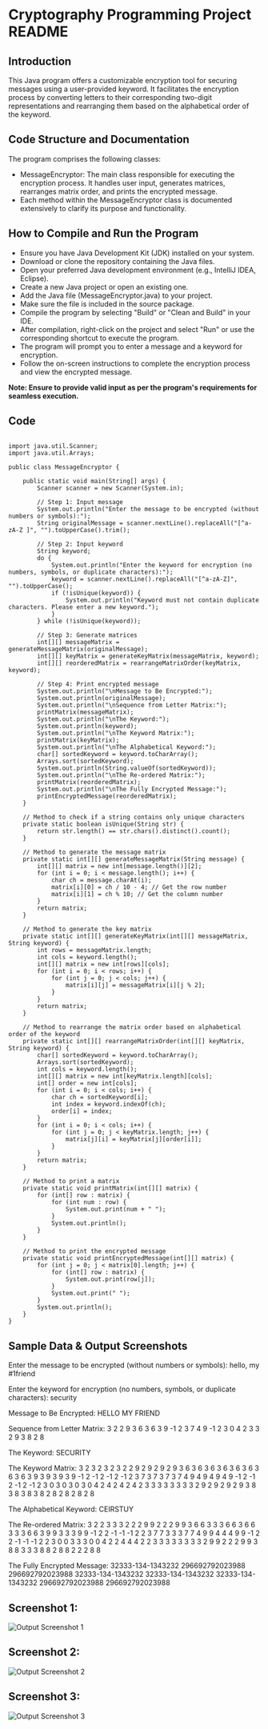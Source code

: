 # Cryptography Programming Project README

## Introduction
This Java program offers a customizable encryption tool for securing messages using a user-provided keyword. It facilitates the encryption process by converting letters to their corresponding two-digit representations and rearranging them based on the alphabetical order of the keyword.

## Code Structure and Documentation
The program comprises the following classes:

- MessageEncryptor: The main class responsible for executing the encryption process. It handles user input, generates matrices, rearranges matrix order, and prints the encrypted message.
- Each method within the MessageEncryptor class is documented extensively to clarify its purpose and functionality.

## How to Compile and Run the Program
- Ensure you have Java Development Kit (JDK) installed on your system.
- Download or clone the repository containing the Java files.
- Open your preferred Java development environment (e.g., IntelliJ IDEA, Eclipse).
- Create a new Java project or open an existing one.
- Add the Java file (MessageEncryptor.java) to your project.
- Make sure the file is included in the source package.
- Compile the program by selecting "Build" or "Clean and Build" in your IDE.
- After compilation, right-click on the project and select "Run" or use the corresponding shortcut to execute the program.
- The program will prompt you to enter a message and a keyword for encryption.
- Follow the on-screen instructions to complete the encryption process and view the encrypted message.
  
**Note: Ensure to provide valid input as per the program's requirements for seamless execution.**

## Code

```

import java.util.Scanner;
import java.util.Arrays;

public class MessageEncryptor {

    public static void main(String[] args) {
        Scanner scanner = new Scanner(System.in);

        // Step 1: Input message
        System.out.println("Enter the message to be encrypted (without numbers or symbols):");
        String originalMessage = scanner.nextLine().replaceAll("[^a-zA-Z ]", "").toUpperCase().trim();

        // Step 2: Input keyword
        String keyword;
        do {
            System.out.println("Enter the keyword for encryption (no numbers, symbols, or duplicate characters):");
            keyword = scanner.nextLine().replaceAll("[^a-zA-Z]", "").toUpperCase();
            if (!isUnique(keyword)) {
                System.out.println("Keyword must not contain duplicate characters. Please enter a new keyword.");
            }
        } while (!isUnique(keyword));

        // Step 3: Generate matrices
        int[][] messageMatrix = generateMessageMatrix(originalMessage);
        int[][] keyMatrix = generateKeyMatrix(messageMatrix, keyword);
        int[][] reorderedMatrix = rearrangeMatrixOrder(keyMatrix, keyword);

        // Step 4: Print encrypted message
        System.out.println("\nMessage to Be Encrypted:");
        System.out.println(originalMessage);
        System.out.println("\nSequence from Letter Matrix:");
        printMatrix(messageMatrix);
        System.out.println("\nThe Keyword:");
        System.out.println(keyword);
        System.out.println("\nThe Keyword Matrix:");
        printMatrix(keyMatrix);
        System.out.println("\nThe Alphabetical Keyword:");
        char[] sortedKeyword = keyword.toCharArray();
        Arrays.sort(sortedKeyword);
        System.out.println(String.valueOf(sortedKeyword));
        System.out.println("\nThe Re-ordered Matrix:");
        printMatrix(reorderedMatrix);
        System.out.println("\nThe Fully Encrypted Message:");
        printEncryptedMessage(reorderedMatrix);
    }

    // Method to check if a string contains only unique characters
    private static boolean isUnique(String str) {
        return str.length() == str.chars().distinct().count();
    }

    // Method to generate the message matrix
    private static int[][] generateMessageMatrix(String message) {
        int[][] matrix = new int[message.length()][2];
        for (int i = 0; i < message.length(); i++) {
            char ch = message.charAt(i);
            matrix[i][0] = ch / 10 - 4; // Get the row number
            matrix[i][1] = ch % 10; // Get the column number
        }
        return matrix;
    }

    // Method to generate the key matrix
    private static int[][] generateKeyMatrix(int[][] messageMatrix, String keyword) {
        int rows = messageMatrix.length;
        int cols = keyword.length();
        int[][] matrix = new int[rows][cols];
        for (int i = 0; i < rows; i++) {
            for (int j = 0; j < cols; j++) {
                matrix[i][j] = messageMatrix[i][j % 2];
            }
        }
        return matrix;
    }

    // Method to rearrange the matrix order based on alphabetical order of the keyword
    private static int[][] rearrangeMatrixOrder(int[][] keyMatrix, String keyword) {
        char[] sortedKeyword = keyword.toCharArray();
        Arrays.sort(sortedKeyword);
        int cols = keyword.length();
        int[][] matrix = new int[keyMatrix.length][cols];
        int[] order = new int[cols];
        for (int i = 0; i < cols; i++) {
            char ch = sortedKeyword[i];
            int index = keyword.indexOf(ch);
            order[i] = index;
        }
        for (int i = 0; i < cols; i++) {
            for (int j = 0; j < keyMatrix.length; j++) {
                matrix[j][i] = keyMatrix[j][order[i]];
            }
        }
        return matrix;
    }

    // Method to print a matrix
    private static void printMatrix(int[][] matrix) {
        for (int[] row : matrix) {
            for (int num : row) {
                System.out.print(num + " ");
            }
            System.out.println();
        }
    }

    // Method to print the encrypted message
    private static void printEncryptedMessage(int[][] matrix) {
        for (int j = 0; j < matrix[0].length; j++) {
            for (int[] row : matrix) {
                System.out.print(row[j]);
            }
            System.out.print(" ");
        }
        System.out.println();
    }
}

```

## Sample Data & Output Screenshots

Enter the message to be encrypted (without numbers or symbols):
hello, my #1friend

Enter the keyword for encryption (no numbers, symbols, or duplicate characters):
security

Message to Be Encrypted:
HELLO MY FRIEND

Sequence from Letter Matrix:
3 2 
2 9 
3 6 
3 6 
3 9 
-1 2 
3 7 
4 9 
-1 2 
3 0 
4 2 
3 3 
2 9 
3 8 
2 8 

The Keyword:
SECURITY

The Keyword Matrix:
3 2 3 2 3 2 3 2 
2 9 2 9 2 9 2 9 
3 6 3 6 3 6 3 6 
3 6 3 6 3 6 3 6 
3 9 3 9 3 9 3 9 
-1 2 -1 2 -1 2 -1 2 
3 7 3 7 3 7 3 7 
4 9 4 9 4 9 4 9 
-1 2 -1 2 -1 2 -1 2 
3 0 3 0 3 0 3 0 
4 2 4 2 4 2 4 2 
3 3 3 3 3 3 3 3 
2 9 2 9 2 9 2 9 
3 8 3 8 3 8 3 8 
2 8 2 8 2 8 2 8 

The Alphabetical Keyword:
CEIRSTUY

The Re-ordered Matrix:
3 2 2 3 3 3 2 2 
2 9 9 2 2 2 9 9 
3 6 6 3 3 3 6 6 
3 6 6 3 3 3 6 6 
3 9 9 3 3 3 9 9 
-1 2 2 -1 -1 -1 2 2 
3 7 7 3 3 3 7 7 
4 9 9 4 4 4 9 9 
-1 2 2 -1 -1 -1 2 2 
3 0 0 3 3 3 0 0 
4 2 2 4 4 4 2 2 
3 3 3 3 3 3 3 3 
2 9 9 2 2 2 9 9 
3 8 8 3 3 3 8 8 
2 8 8 2 2 2 8 8 

The Fully Encrypted Message:
32333-134-1343232 296692792023988 296692792023988 32333-134-1343232 32333-134-1343232 32333-134-1343232 296692792023988 296692792023988

## Screenshot 1:

![Output Screenshot 1](https://github.com/dm963a/cryptographyprogramming/assets/159193565/e7b3a2dc-5b55-4d07-a6c3-eced94691a6c)

## Screenshot 2:

![Output Screenshot 2](https://github.com/dm963a/cryptographyprogramming/assets/159193565/65a94de7-c26a-4983-8f02-810eed28203d)

## Screenshot 3:

![Output Screenshot 3](https://github.com/dm963a/cryptographyprogramming/assets/159193565/e75dcb60-3f46-4bb9-ae1c-af021863e04c)


